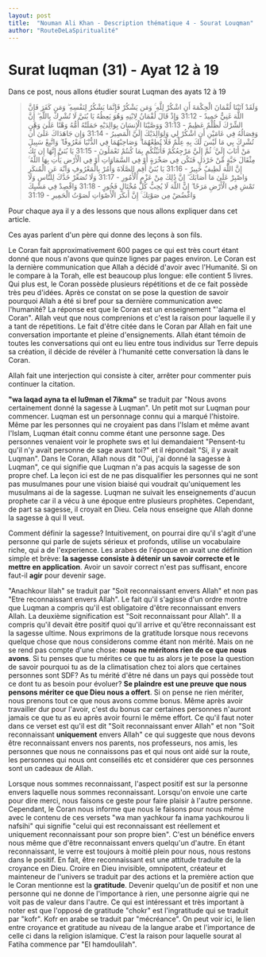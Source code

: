 ```yaml
---
layout: post
title:  "Nouman Ali Khan - Description thématique 4 - Sourat Louqman"
author: "RouteDeLaSpiritualité"
---
```


# Surat luqman (31) - Ayat 12 à 19

Dans ce post, nous allons étudier sourat Luqman des ayats 12 à 19

> وَلَقَدْ آتَيْنَا لُقْمَانَ الْحِكْمَةَ أَنِ اشْكُرْ لِلَّهِ ۚ وَمَن يَشْكُرْ فَإِنَّمَا يَشْكُرُ لِنَفْسِهِ ۖ وَمَن كَفَرَ فَإِنَّ اللَّهَ غَنِيٌّ حَمِيدٌ - 31:12
وَإِذْ قَالَ لُقْمَانُ لِابْنِهِ وَهُوَ يَعِظُهُ يَا بُنَيَّ لَا تُشْرِكْ بِاللَّهِ ۖ إِنَّ الشِّرْكَ لَظُلْمٌ عَظِيمٌ - 31:13
وَوَصَّيْنَا الْإِنسَانَ بِوَالِدَيْهِ حَمَلَتْهُ أُمُّهُ وَهْنًا عَلَىٰ وَهْنٍ وَفِصَالُهُ فِي عَامَيْنِ أَنِ اشْكُرْ لِي وَلِوَالِدَيْكَ إِلَيَّ الْمَصِيرُ - 31:14
وَإِن جَاهَدَاكَ عَلَىٰ أَن تُشْرِكَ بِي مَا لَيْسَ لَكَ بِهِ عِلْمٌ فَلَا تُطِعْهُمَا ۖ وَصَاحِبْهُمَا فِي الدُّنْيَا مَعْرُوفًا ۖ وَاتَّبِعْ سَبِيلَ مَنْ أَنَابَ إِلَيَّ ۚ ثُمَّ إِلَيَّ مَرْجِعُكُمْ فَأُنَبِّئُكُم بِمَا كُنتُمْ تَعْمَلُونَ - 31:15
يَا بُنَيَّ إِنَّهَا إِن تَكُ مِثْقَالَ حَبَّةٍ مِّنْ خَرْدَلٍ فَتَكُن فِي صَخْرَةٍ أَوْ فِي السَّمَاوَاتِ أَوْ فِي الْأَرْضِ يَأْتِ بِهَا اللَّهُ ۚ إِنَّ اللَّهَ لَطِيفٌ خَبِيرٌ - 31:16
يَا بُنَيَّ أَقِمِ الصَّلَاةَ وَأْمُرْ بِالْمَعْرُوفِ وَانْهَ عَنِ الْمُنكَرِ وَاصْبِرْ عَلَىٰ مَا أَصَابَكَ ۖ إِنَّ ذَٰلِكَ مِنْ عَزْمِ الْأُمُورِ - 31:17
وَلَا تُصَعِّرْ خَدَّكَ لِلنَّاسِ وَلَا تَمْشِ فِي الْأَرْضِ مَرَحًا ۖ إِنَّ اللَّهَ لَا يُحِبُّ كُلَّ مُخْتَالٍ فَخُورٍ - 31:18
وَاقْصِدْ فِي مَشْيِكَ وَاغْضُضْ مِن صَوْتِكَ ۚ إِنَّ أَنكَرَ الْأَصْوَاتِ لَصَوْتُ الْحَمِيرِ - 31:19

Pour chaque aya il y a des lessons que nous allons expliquer dans cet article.

Ces ayas parlent d'un père qui donne des leçons à son fils.

Le Coran fait approximativement 600 pages ce qui est très court étant donné que nous n'avons que quinze lignes par pages environ. Le Coran est la dernière communication que Allah a décidé d'avoir avec l'Humanité. Si on le compare à la Torah, elle est beaucoup plus longue: elle contient 5 livres. Qui plus est, le Coran possède plusieurs répétitions et de ce fait possède très peu d'idées. Après ce constat on se pose la question de savoir pourquoi Allah a été si bref pour sa dernière communication avec l'humanité? La réponse est que le Coran est un enseignement "'alama el Coran". Allah veut que nous comprenions et c'est la raison pour laquelle il y a tant de répetitions. Le fait d'être citée dans le Coran par Allah en fait une conversation importante et pleine d'ensignements. Allah étant témoin de toutes les conversations qui ont eu  lieu entre tous individus sur Terre depuis sa création, il décide de révéler à l'humanité cette conversation là dans le Coran.


Allah fait une interjection qui consiste à citer, arrêter pour commenter puis continuer la citation.

**"wa laqad ayna ta el lu9man el 7ikma"** se traduit par "Nous avons certainement donné la sagesse à Luqman". Un petit mot sur Luqman pour commencer. Luqman est un personnage connu qui a marqué l'histoire. Même par les personnes qui ne croyaient pas dans l'Islam et même avant l'Islam, Luqman était connu comme étant une personne sage. Des personnes venaient voir le prophete sws et lui demandaient "Pensent-tu qu'il n'y avait personne de sage avant toi?" et il répondait "Si, il y avait Luqman". Dans le Coran, Allah nous dit "Oui, j'ai donné la sagesse à Luqman", ce qui signifie que Luqman n'a pas acquis la sagesse de son propre chef. La leçon ici est de ne pas disqualifier les personnes qui ne sont pas musulmanes pour une vision biaisé qui voudrait qu'uniquement les musulmans ai de la sagesse. Luqman ne suivait les enseignements d'aucun prophete car il a vécu à une époque entre plusieurs prophètes. Cependant, de part sa sagesse, il croyait en Dieu. Cela nous enseigne que Allah donne la sagesse à qui Il veut. 

Comment définir la sagesse? Intuitivement, on pourrai dire qu'il s'agit d'une personne qui parle de sujets sérieux et profonds, utilise un vocabulaire riche, qui a de l'experience. Les arabes de l'époque en avait une définition simple et brève: **la sagesse consiste à détenir un savoir correcte et le mettre en application**. Avoir un savoir correct n'est pas suffisant, encore faut-il **agir** pour devenir sage.

"Anachkour lilah" se traduit par "Soit reconnaissant envers Allah" et non pas "Etre reconnaissant envers Allah". Le fait qu'il s'agisse d'un ordre montre que Luqman a compris qu'il est obligatoire d'être reconnaissant envers Allah. La deuxième signification est "Soit reconnaissant pour Allah". Il a compris qu'il devait être positif quoi qu'il arrive et qu'être reconnaissant est la sagesse ultime. Nous exprimons de la gratitude lorsque nous recevons quelque chose que nous considerons comme étant non mérité. Mais on ne se rend pas compte d'une chose: **nous ne méritons rien de ce que nous avons**. Si tu penses que tu mérites ce que tu as alors je te pose la question de savoir pourquoi tu as de la climatisation chez toi alors que certaines personnes sont SDF? As tu mérité d'être né dans un pays qui possède tout ce dont tu as besoin pour évoluer? **Se plaindre est une preuve que nous pensons mériter ce que Dieu nous a offert**. Si on pense ne rien mériter, nous prenons tout ce que nous avons comme bonus. Même après avoir travailler dur pour l'avoir, c'est du bonus car certaines personnes n'auront jamais ce que tu as eu après avoir fourni le même effort. Ce qu'il faut noter dans ce verset est qu'il est dit "Soit reconnaissant enver Allah" et non "Soit reconnaissant **uniquement** envers Allah" ce qui suggeste que nous devons être reconnaissant envers nos parents, nos professeurs, nos amis, les personnes que nous ne connaissons pas et qui nous ont aidé sur la route, les personnes qui nous ont conseillés etc et considérer que ces personnes sont un cadeaux de Allah.

Lorsque nous sommes reconnaissant, l'aspect positif est sur la personne envers laquelle nous sommes reconnaissant. Lorsqu'on envoie une carte pour dire merci, nous faisons ce geste pour faire plaisir à l'autre personne. Cependant, le Coran nous informe que nous le faisons pour nous même avec le contenu de ces versets "wa man yachkour fa inama yachkourou li nafsihi" qui signifie "celui qui est reconnaissant est réellement et uniquement reconnaissant pour son propre bien". C'est un bénéfice envers nous même que d'être reconnaissant envers quelqu'un d'autre. En étant reconnaissant, le verre est toujours à moitié plein pour nous, nous restons dans le positif. En fait, être reconnaissant est une attitude traduite de la croyance en Dieu. Croire en Dieu invisible, omnipotent, créateur et mainteneur de l'univers se traduit par des actions et la première action que le Coran mentionne est la **gratitude**. Devenir quelqu'un de positif et non une personne qui ne donne de l'importance à rien, une personne aigrie qui ne voit pas de valeur dans l'autre. Ce qui est intéressant et très important à noter est que l'opposé de gratitude "chokr" est l'ingratitude qui se traduit par "kofr". Kofr en arabe se traduit par "mécréance". On peut voir ici, le lien entre croyance et gratitude au niveau de la langue arabe et l'importance de celle ci dans la religion islamique. C'est la raison pour laquelle sourat al Fatiha commence par "El hamdoulilah".